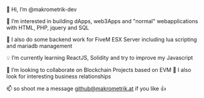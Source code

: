 👋  Hi, I’m @makrometrik-dev

:pushpin: I’m interested in building dApps, web3Apps and "normal" webapplications with HTML, PHP, jquery and SQL

:pushpin: I also do some backend work for FiveM ESX Server including lua scripting and mariadb management
 

:bulb: I’m currently learning ReactJS, Solidity and try to improve my Javascript

:eyes: I’m looking to collaborate on Blockchain Projects based on EVM
:eyes: I also look for interesting business relationships 

📫  so shoot me a message github@makrometrik.at if you like 👍
